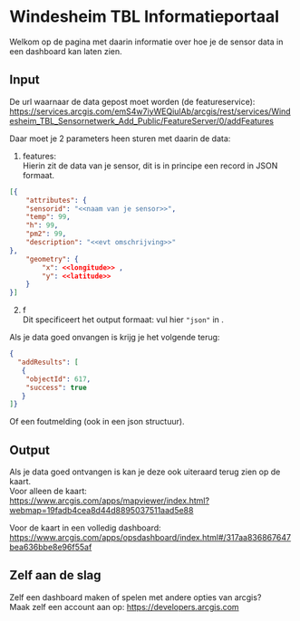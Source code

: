 # Windesheim TBL Informatieportaal

Welkom op de pagina met daarin informatie over hoe je de sensor data in een dashboard kan laten zien.

## Input
De url waarnaar de data gepost moet worden (de featureservice):
https://services.arcgis.com/emS4w7iyWEQiulAb/arcgis/rest/services/Windesheim_TBL_Sensornetwerk_Add_Public/FeatureServer/0/addFeatures

Daar moet je 2 parameters heen sturen met daarin de data:

1. features:<br>
Hierin zit de data van je sensor, dit is in principe een record in JSON formaat.
```JSON
[{
    "attributes": {
    "sensorid": "<<naam van je sensor>>",
    "temp": 99,
    "h": 99,
    "pm2": 99,    
    "description": "<<evt omschrijving>>"
},
    "geometry": {
        "x": <<longitude>> ,
        "y": <<latitude>>
    }
}]
```
2. f<br>
Dit specificeert het output formaat:
vul hier ```"json"``` in .

Als je data goed onvangen is krijg je het volgende terug:
```JSON
{
  "addResults": [
   {
    "objectId": 617,
    "success": true
   }
]}
```
Of een foutmelding (ook in een json structuur).

## Output
Als je data goed ontvangen is kan je deze ook uiteraard terug zien op de kaart.<br>
Voor alleen de kaart:<br>
https://www.arcgis.com/apps/mapviewer/index.html?webmap=19fadb4cea8d44d8895037511aad5e88

Voor de kaart in een volledig dashboard:<br>
https://www.arcgis.com/apps/opsdashboard/index.html#/317aa836867647bea636bbe8e96f55af

## Zelf aan de slag
Zelf een dashboard maken of spelen met andere opties van arcgis? 
<br>Maak zelf een account aan op: https://developers.arcgis.com
